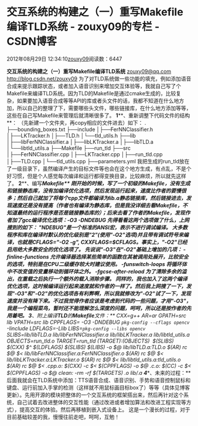 
# 交互系统的构建之（一）重写Makefile编译TLD系统 - zouxy09的专栏 - CSDN博客


2012年08月29日 12:34:10[zouxy09](https://me.csdn.net/zouxy09)阅读数：6447


**交互系统的构建之（一）重写****Makefile****编译****TLD****系统**
zouxy09@qq.com
http://blog.csdn.net/zouxy09
为了对TLD系统做一些功能的填充，例如添加语音合成来提示跟踪状态，或者加入语音识别来增加交互体验等，我就自己写了个Makefile来编译TLD系统。因为TLD的Makefile是通过cmake生成的，比较复杂，如果要加入语音合成等等API的库或者头文件的话，我都不知道在什么地方加，所以自己的整理了下，需要哪些头文件，哪些链接库，在什么地方添加等等，这些在自己写Makefile来管理后就清晰很多了。
**1****、重新调整下代码文件的结构**：
（先新建一个文件夹，再copy相应的文件进去）如下：
.
├──bounding_boxes.txt
├──include
│├──FerNNClassifier.h
│├──LKTracker.h
│├──TLD.h
│└──tld_utils.h
├──lib
│├──libFerNNClassifier.a
│├──libLKTracker.a
│├──libTLD.a
│└──libtld_utils.a
├──Makefile
├──run_tld
├──src
│├──FerNNClassifier.cpp
│├──LKTracker.cpp
│├──run_tld.cpp
│├──TLD.cpp
│└──tld_utils.cpp
├──parameters.yml
我把生成的run_tld放在了一级目录下，虽然编译产生的目标文件等也会在这个地方生成，有点乱，不是个好习惯，但是个人感觉每次编译和运行都得变换目录，比较麻烦，所以就先这样了。
**2****、编写****Makefile**
刚开始的时候，写了一个初级的Makefile，没有生成和链接静态库，没有加编译优化选项，然后发现运行起来，速度比作者的要慢很多；然后自己就加了将每个cpp文件都编译为lib*.a静态链接库，然后链接进去，发现速度还是没有提高（作者也有编译为静态库，但是我没详细去看Makefile，不知道最终的运行程序是否是链接静态库的）；后来去看了作者的Makefile，发现作者加了gcc编译优化选项：-O3 -DNDEBUG
先得看看这两个选项做了什么，上网搜到的如下：
"NDEBUG"是一个标准的ANSI宏，表示不进行调试编译。
大多数程序和库在编译时默认的优化级别是"2"(使用"-O2"选项)并且带有调试符号来编译，也就是CFLAGS="-O2 -g", CXXFLAGS=$CFLAGS。事实上，"-O2"已经启用绝大多数安全的优化选项了。
先说说"-O3"在"-O2"基础上增加的几项：
-finline-functions
允许编译器选择某些简单的函数在其被调用处展开，比较安全的选项，特别是在CPU二级缓存较大时建议使用。
-funswitch-loops
将循环体中不改变值的变量移动到循环体之外。
-fgcse-after-reload
为了清除多余的溢出，在重载之后执行一个额外的载入消除步骤。
同样的，我也加入了这两个编译优化选项，这时候编译运行起来速度就和作者的一样了。然后我上网搜了一下，发现"-O3"和"-O2"的优化选项各有利弊啊，所以我就修改为"-O2"试了一下，发现速度并没有降下来。不过我觉得作者应该是考虑到代码的一些问题，才用"-O3"，我是一个编程菜鸟，暂时还不能理解怎么深度的问题，呵呵，所以还是按作者的先用着吧。
**3****、附上编译****TLD****的****Makefile****文件：**
CXX=g++
AR=ar
GPATH=src lib
VPATH=src lib
CPPFLAGS= -O3 -DNDEBUG `pkg-config --cflags opencv` -Iinclude
LDFLAGS=-Llib
LIBS=`pkg-config --libs opencv`
SLIBS=lib/libTLD.a lib/libFerNNClassifier.a lib/libLKTracker.a lib/libtld_utils.a
OBJECTS=run_tld.o
TARGET=run_tld
$(TARGET):$(OBJECTS)  $(SLIBS)
$(CXX) $^ $(LDFLAGS) $(SLIBS) $(LIBS) -o $@
lib/libTLD.a:TLD.o
$(AR) rc $@ $<
lib/libFerNNClassifier.a:FerNNClassifier.o
$(AR) rc $@ $<
lib/libLKTracker.a:LKTracker.o
$(AR) rc $@ $<
lib/libtld_utils.a:tld_utils.o
$(AR) rc $@ $<
.cpp.o:
$(CXX) -c $< $(CPPFLAGS) -o $@
.c.o:
$(CC) -c $< $(CPPFLAGS) -o $@
clean:
-rm -rf $(TARGETS) *.o lib/*.a
**4****、未来的过程：**
后面我就会在TLD系统中添加：TTS语音合成、语音识别、手势和语音控制鼠标和键盘、运行前加入手掌的检测（这样就不用鼠标画目标box了）等等（具体见博客更新）。先用开源的模块把整体的一个交互系统的框架搭出来，然后再针对这个系统，自己试着去改进整体的交互性能（通过改进或者增加算法和改进工程实现等方式），提高交互的体验。然后再移植到嵌入式设备上。
这是一个漫长的过程，对于目前基础较差的我，慢慢往前走吧，呵呵，互勉！


